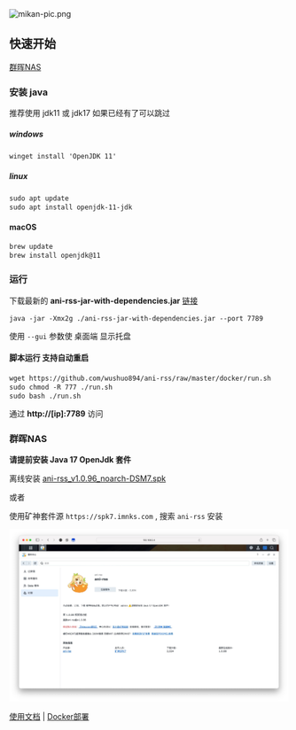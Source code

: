 <img alt="mikan-pic.png" height="80" src="https://docs.wushuo.top/image/mikan-pic.png"/>

## 快速开始

[群晖NAS](#群晖nas)

### 安装 java

推荐使用 jdk11 或 jdk17
如果已经有了可以跳过

##### windows

    winget install 'OpenJDK 11'

##### linux

    sudo apt update
    sudo apt install openjdk-11-jdk

#### macOS

    brew update
    brew install openjdk@11

### 运行

下载最新的 **ani-rss-jar-with-dependencies.jar** [链接](https://github.com/wushuo894/ani-rss/releases/latest)

    java -jar -Xmx2g ./ani-rss-jar-with-dependencies.jar --port 7789

使用 `--gui` 参数使 桌面端 显示托盘

#### 脚本运行 支持自动重启

    wget https://github.com/wushuo894/ani-rss/raw/master/docker/run.sh
    sudo chmod -R 777 ./run.sh
    sudo bash ./run.sh

通过 **http://[ip]:7789** 访问

### 群晖NAS

**请提前安装 Java 17 OpenJdk 套件**

离线安装 [ani-rss_v1.0.96_noarch-DSM7.spk](https://github.com/wushuo894/ani-rss/releases/download/v1.0.96/ani-rss_v1.0.96_noarch-DSM7.spk)

或者

使用矿神套件源 `https://spk7.imnks.com` , 搜索 `ani-rss` 安装

![Xnip2024-09-09_08-15-17.jpg](image/Xnip2024-09-09_08-15-17.jpg)

<a href="docs">使用文档</a>
|
<a href="docker">Docker部署</a>

